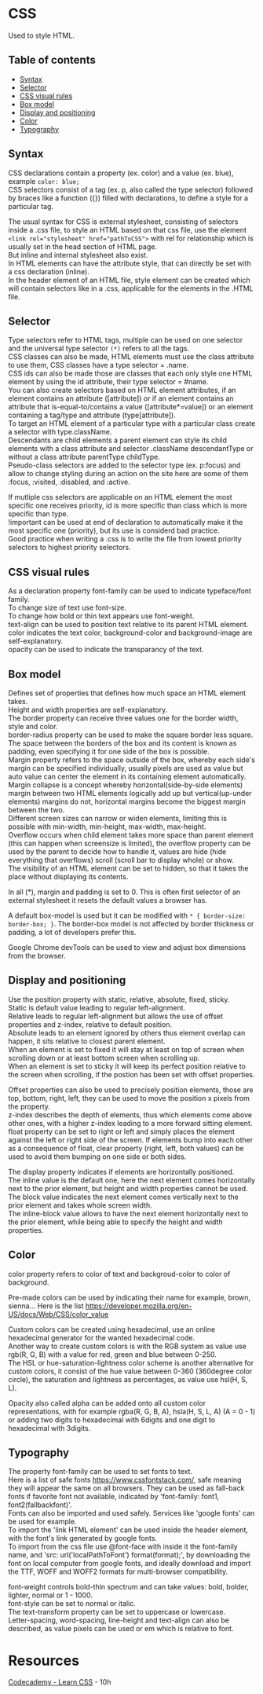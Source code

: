 # CSS
Used to style HTML.

## Table of contents
  - [Syntax](#Syntax)
  - [Selector](#Selector)
  - [CSS visual rules](#CSS-visual-rules)
  - [Box model](#Box-model)
  - [Display and positioning](#Display-and-positioning)
  - [Color](#Color)
  - [Typography](#Typography)

## Syntax
CSS declarations contain a property (ex. color) and a value (ex. blue), example `color: blue;`<br>
CSS selectors consist of a tag (ex. p, also called the type selector) followed by braces like a function ({}) filled with declarations, to define a style for a particular tag.

The usual syntax for CSS is external stylesheet, consisting of selectors inside a .css file, to style an HTML based on that css file, use the element `<link rel="stylesheet" href="pathToCSS">` with rel for relationship which is usually set in the head section of HTML page.<br>
But inline and internal stylesheet also exist.<br>
In HTML elements can have the attribute style, that can directly be set with a css declaration (inline).<br>
In the header element of an HTML file, style element can be created which will contain selectors like in a .css, applicable for the elements in the .HTML file.<br>

## Selector
Type selectors refer to HTML tags, multiple can be used on one selector and the universal type selector `(*)` refers to all the tags.<br>
CSS classes can also be made, HTML elements must use the class attribute to use them, CSS classes have a type selector = .name.<br>
CSS ids can also be made those are classes that each only style one HTML element by using the id attribute, their type selector = #name.<br>
You can also create selectors based on HTML element attributes, if an element contains an attribute ([attribute]) or if an element contains an attribute that is-equal-to/contains a value ([attribute*=value]) or an element containing a tag/type and attribute (type[attribute]).<br>
To target an HTML element of a particular type with a particular class create a selector with type.className.<br>
Descendants are child elements a parent element can style its child elements with a class attribute and selector .className descendantType or without a class attribute parentType childType.<br>
Pseudo-class selectors are added to the selector type (ex. p:focus) and allow to change styling during an action on the site here are some of them :focus, :visited, :disabled, and :active.

If mutliple css selectors are applicable on an HTML element the most specific one receives priority, id is more specific than class which is more specific than type. <br>
!important can be used at end of declaration to automatically make it the most specific one (priority), but its use is considerd bad practice.<br>
Good practice when writing a .css is to write the file from lowest priority selectors to highest priority selectors.<br>

## CSS visual rules
As a declaration property font-family can be used to indicate typeface/font family.<br>
To change size of text use font-size.<br>
To change how bold or thin text appears use font-weight.<br>
text-align can be used to position text relative to its parent HTML element.<br>
color indicates the text color, background-color and background-image are self-explanatory.<br>
opacity can be used to indicate the transparancy of the text.<br>

## Box model
Defines set of properties that defines how much space an HTML element takes.<br>
Height and width properties are self-explanatory.<br>
The border property can receive three values one for the border width, style and color.<br>
border-radius property can be used to make the square border less square.<br>
The space between the borders of the box and its content is known as padding, even specifying it for one side of the box is possible.<br>
Margin property refers to the space outside of the box, whereby each side's margin can be specified individually, usually pixels are used as value but auto value can center the element in its containing element automatically.<br>
Margin collapse is a concept whereby horizontal(side-by-side elements) margin between two HTML elements logically add up but vertical(up-under elements) margins do not, horizontal margins become the biggest margin between the two.<br>
Different screen sizes can narrow or widen elements, limiting this is possible with min-width, min-height, max-width, max-height.<br>
Overflow occurs when child element takes more space than parent element (this can happen when screensize is limited), the overflow property can be used by the parent to decide how to handle it, values are hide (hide everything that overflows) scroll (scroll bar to display whole) or show.<br>
The visibility of an HTML element can be set to hidden, so that it takes the place without displaying its contents.

In all (*), margin and padding is set to 0. This is often first selector of an external stylesheet it resets the default values a browser has.

A default box-model is used but it can be modified with `* { border-size: border-box; }`. The border-box model is not affected by border thickness or padding, a lot of developers prefer this.

Google Chrome devTools can be used to view and adjust box dimensions from the browser.

## Display and positioning
Use the position property with static, relative, absolute, fixed, sticky.<br>
Static is default value leading to regular left-alignment.<br>
Relative leads to regular left-alignment but allows the use of offset properties and z-index, relative to default position.<br>
Absolute leads to an element ignored by others thus element overlap can happen, it sits relative to closest parent element.<br>
When an element is set to fixed it will stay at least on top of screen when scrolling down or at least bottom screen when scrolling up.<br>
When an element is set to sticky it will keep its perfect position relative to the screen when scrolling, if the postion has been set with offset properties.

Offset properties can also be used to precisely position elements, those are top, bottom, right, left, they can be used to move the position x pixels from the property.<br>
z-index describes the depth of elements, thus which elements come above other ones, with a higher z-index leading to a more forward sitting element.<br>
float property can be set to right or left and simply places the element against the left or right side of the screen. If elements bump into each other as a consequence of float, clear property (right, left, both values) can be used to avoid them bumping on one side or both sides.

The display property indicates if elements are horizontally positioned.<br>
The inline value is the default one, here the next element comes horizontally next to the prior element, but height and width properties cannot be used.<br>
The block value indicates the next element comes vertically next to the prior element and takes whole screen width.<br>
The inline-block value allows to have the next element horizontally next to the prior element, while being able to specify the height and width properties.

## Color
color property refers to color of text and backgroud-color to color of background.

Pre-made colors can be used by indicating their name for example, brown, sienna... Here is the list https://developer.mozilla.org/en-US/docs/Web/CSS/color_value

Custom colors can be created using hexadecimal, use an online hexadecimal generator for the wanted hexadecimal code.<br>
Another way to create custom colors is with the RGB system as value use rgb(R, G, B) with a value for red, green and blue between 0-250.<br>
The HSL or hue-saturation-lightness color scheme is another alternative for custom colors, it consist of the hue value between 0-360 (360degree color circle), the saturation and lightness as percentages, as value use hsl(H, S, L).

Opacity also called alpha can be added onto all custom color representations, with for example rgba(R, G, B, A), hsla(H, S, L, A) (A = 0 - 1) or adding two digits to hexadecimal with 6digits and one digit to hexadecimal with 3digits.

## Typography
The property font-family can be used to set fonts to text.<br>
Here is a list of safe fonts https://www.cssfontstack.com/, safe meaning they will appear the same on all browsers. They can be used as fall-back fonts if favorite font not available, indicated by 'font-family: font1, font2(fallbackfont)'.<br>
Fonts can also be imported and used safely. Services like 'google fonts' can be used for example.<br>
To import the 'link HTML element' can be used inside the header element, with the font's link generated by google fonts.<br>
To import from the css file use @font-face with inside it the font-family name, and 'src: url('localPathToFont') format(format);', by downloading the font on local computer from google fonts, and ideally download and import the TTF, WOFF and WOFF2 formats for multi-browser compatibility.

font-weight controls bold-thin spectrum and can take values: bold, bolder, lighter, normal or 1 - 1000.<br>
font-style can be set to normal or italic.<br>
The text-transform property can be set to uppercase or lowercase.<br>
Letter-spacing, word-spacing, line-height and text-align can also be described, as value pixels can be used or em which is relative to font.

# Resources
[Codecademy - Learn CSS](https://www.codecademy.com/learn/learn-css) - 10h<br>
